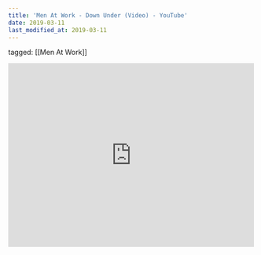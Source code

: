 ```yaml
---
title: 'Men At Work - Down Under (Video) - YouTube'
date: 2019-03-11
last_modified_at: 2019-03-11
---
```

tagged: [[Men At Work]]
<iframe allow="accelerometer; autoplay; clipboard-write; encrypted-media; gyroscope; picture-in-picture" allowfullscreen="" frameborder="0" height="375" id="youtube_iframe" src="https://www.youtube.com/embed/XfR9iY5y94s?feature=oembed&amp;enablejsapi=1&amp;origin=https://safe.txmblr.com&amp;wmode=opaque" width="500"></iframe>